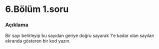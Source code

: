 # 6.Bölüm 1.soru

### Açıklama

Bir sayı belirleyip bu sayıdan geriye doğru sayarak 1'e kadar olan sayıları ekranda gösteren bir kod yazın.
